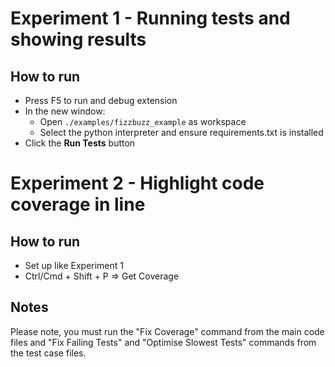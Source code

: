 # Experiment 1 - Running tests and showing results
## How to run
- Press F5 to run and debug extension
- In the new window:
  - Open `./examples/fizzbuzz_example` as workspace
  - Select the python interpreter and ensure requirements.txt is installed
- Click the **Run Tests** button

# Experiment 2 - Highlight code coverage in line
## How to run
- Set up like Experiment 1
- Ctrl/Cmd + Shift + P => Get Coverage

## Notes
Please note, you must run the "Fix Coverage" command from the main code files and "Fix Failing Tests" and "Optimise Slowest Tests" commands from the test case files.
